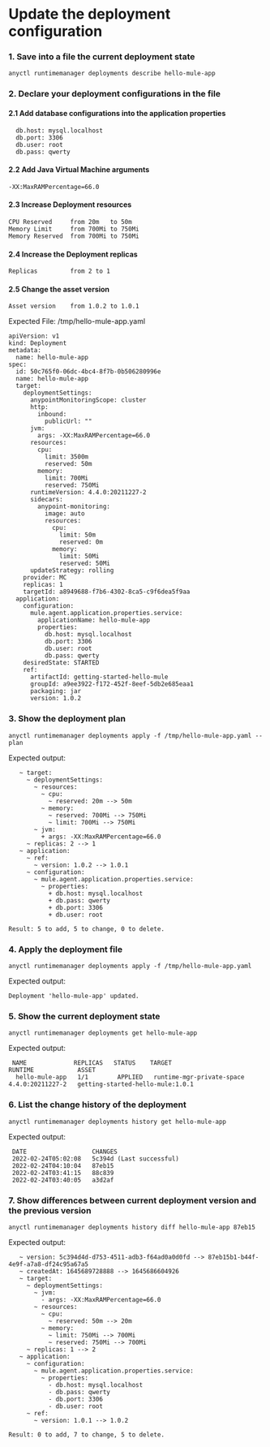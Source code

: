 # Update the deployment configuration

### 1. Save into a file the current deployment state

```
anyctl runtimemanager deployments describe hello-mule-app
```

### 2. Declare your deployment configurations in the file

#### 2.1 Add database configurations into the application properties

```
  db.host: mysql.localhost
  db.port: 3306
  db.user: root
  db.pass: qwerty
```

#### 2.2 Add Java Virtual Machine arguments

```
-XX:MaxRAMPercentage=66.0
```

#### 2.3 Increase Deployment resources

```
CPU Reserved     from 20m   to 50m
Memory Limit     from 700Mi to 750Mi
Memory Reserved  from 700Mi to 750Mi
```

#### 2.4 Increase the Deployment replicas

```
Replicas         from 2 to 1
```

#### 2.5 Change the asset version

```
Asset version    from 1.0.2 to 1.0.1
```


Expected File: /tmp/hello-mule-app.yaml

```
apiVersion: v1
kind: Deployment
metadata:
  name: hello-mule-app
spec:
  id: 50c765f0-06dc-4bc4-8f7b-0b506280996e
  name: hello-mule-app
  target:
    deploymentSettings:
      anypointMonitoringScope: cluster
      http:
        inbound:
          publicUrl: ""
      jvm:
        args: -XX:MaxRAMPercentage=66.0
      resources:
        cpu:
          limit: 3500m
          reserved: 50m
        memory:
          limit: 700Mi
          reserved: 750Mi
      runtimeVersion: 4.4.0:20211227-2
      sidecars:
        anypoint-monitoring:
          image: auto
          resources:
            cpu:
              limit: 50m
              reserved: 0m
            memory:
              limit: 50Mi
              reserved: 50Mi
      updateStrategy: rolling
    provider: MC
    replicas: 1
    targetId: a8949688-f7b6-4302-8ca5-c9f6dea5f9aa
  application:
    configuration:
      mule.agent.application.properties.service:
        applicationName: hello-mule-app
        properties:
          db.host: mysql.localhost
          db.port: 3306
          db.user: root
          db.pass: qwerty
    desiredState: STARTED
    ref:
      artifactId: getting-started-hello-mule
      groupId: a9ee3922-f172-452f-8eef-5db2e685eaa1
      packaging: jar
      version: 1.0.2
```

### 3. Show the deployment plan

```
anyctl runtimemanager deployments apply -f /tmp/hello-mule-app.yaml --plan
```

Expected output:

```
   ~ target: 
     ~ deploymentSettings: 
       ~ resources: 
         ~ cpu: 
           ~ reserved: 20m --> 50m
         ~ memory: 
           ~ reserved: 700Mi --> 750Mi
           ~ limit: 700Mi --> 750Mi
       ~ jvm: 
         + args: -XX:MaxRAMPercentage=66.0
     ~ replicas: 2 --> 1
   ~ application: 
     ~ ref: 
       ~ version: 1.0.2 --> 1.0.1
     ~ configuration: 
       ~ mule.agent.application.properties.service: 
         ~ properties: 
           + db.host: mysql.localhost
           + db.pass: qwerty
           + db.port: 3306
           + db.user: root

Result: 5 to add, 5 to change, 0 to delete.
```

### 4. Apply the deployment file

```
anyctl runtimemanager deployments apply -f /tmp/hello-mule-app.yaml 
```

Expected output:

```
Deployment 'hello-mule-app' updated.
```

### 5. Show the current deployment state

```
anyctl runtimemanager deployments get hello-mule-app
```

Expected output:

```
 NAME             REPLICAS   STATUS    TARGET                      RUNTIME            ASSET
  hello-mule-app   1/1        APPLIED   runtime-mgr-private-space   4.4.0:20211227-2   getting-started-hello-mule:1.0.1
```

### 6. List the change history of the deployment

```
anyctl runtimemanager deployments history get hello-mule-app
```

Expected output:

```
 DATE                  CHANGES
 2022-02-24T05:02:08   5c394d (Last successful)
 2022-02-24T04:10:04   87eb15
 2022-02-24T03:41:15   88c839
 2022-02-24T03:40:05   a3d2af
```

### 7. Show differences between current deployment version and the previous version

```
anyctl runtimemanager deployments history diff hello-mule-app 87eb15 
```

Expected output:

```
   ~ version: 5c394d4d-d753-4511-adb3-f64ad0a0d0fd --> 87eb15b1-b44f-4e9f-a7a8-df24c95a67a5
   ~ createdAt: 1645689728888 --> 1645686604926
   ~ target: 
     ~ deploymentSettings: 
       ~ jvm: 
         - args: -XX:MaxRAMPercentage=66.0
       ~ resources: 
         ~ cpu: 
           ~ reserved: 50m --> 20m
         ~ memory: 
           ~ limit: 750Mi --> 700Mi
           ~ reserved: 750Mi --> 700Mi
     ~ replicas: 1 --> 2
   ~ application: 
     ~ configuration: 
       ~ mule.agent.application.properties.service: 
         ~ properties: 
           - db.host: mysql.localhost
           - db.pass: qwerty
           - db.port: 3306
           - db.user: root
     ~ ref: 
       ~ version: 1.0.1 --> 1.0.2

Result: 0 to add, 7 to change, 5 to delete.
```
